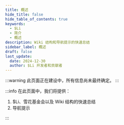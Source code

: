 ```yaml
---
title: 概述
hide_title: false
hide_table_of_contents: true
keywords:
  - $Li
  - 简介
  - 概述
description: Wiki 结构和导航提示的快速总结
sidebar_label: 概述
draft: false
last_update:
  date: 2024-12-30
  author: $Li 开发者和贡献者
---
```


:::warning
此页面正在建设中，所有信息尚未最终确定。
:::

:::info
在此页面中，我们将提供：

1. $Li、雪花基金会以及 Wiki 结构的快速总结
2. 导航提示

:::
